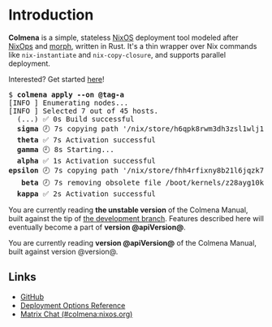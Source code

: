 # Introduction

**Colmena** is a simple, stateless [NixOS](https://nixos.org) deployment tool modeled after [NixOps](https://github.com/NixOS/nixops) and [morph](https://github.com/DBCDK/morph), written in Rust.
It's a thin wrapper over Nix commands like `nix-instantiate` and `nix-copy-closure`, and supports parallel deployment.

Interested? Get started [here](tutorial)!

<pre><div class="hljs">$ <b>colmena apply --on @tag-a</b>
[INFO ] Enumerating nodes...
[INFO ] Selected 7 out of 45 hosts.
  (...) ✅ 0s Build successful
  <b>sigma</b> 🕗 7s copying path '/nix/store/h6qpk8rwm3dh3zsl1wlj1jharzf8aw9f-unit-haigha-agent.service' to 'ssh://root@sigma.redacted'...
  <b>theta</b> ✅ 7s Activation successful
  <b>gamma</b> 🕘 8s Starting...
  <b>alpha</b> ✅ 1s Activation successful
<b>epsilon</b> 🕗 7s copying path '/nix/store/fhh4rfixny8b21l6jqzk7nqwxva5k20h-nixos-system-epsilon-20.09pre-git' to 'ssh://root@epsilon.redacted'...
   <b>beta</b> 🕗 7s removing obsolete file /boot/kernels/z28ayg10kpnlrz0s2qrb9pzv82lc20s2-initrd-linux-5.4.89-initrd
  <b>kappa</b> ✅ 2s Activation successful
</div></pre>

<!-- UNSTABLE_BEGIN -->
You are currently reading **the unstable version** of the Colmena Manual, built against the tip of [the development branch](https://github.com/zhaofengli/colmena).
Features described here will eventually become a part of **version @apiVersion@**.
<!-- UNSTABLE_END -->

<!-- STABLE_BEGIN -->
You are currently reading **version @apiVersion@** of the Colmena Manual, built against version @version@.
<!-- STABLE_END -->

## Links

- [GitHub](https://github.com/zhaofengli/colmena)
- [Deployment Options Reference](reference/deployment.md)
- [Matrix Chat (#colmena:nixos.org)](https://matrix.to/#/#colmena:nixos.org)
